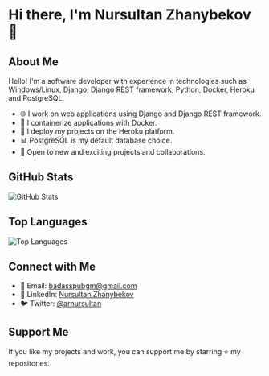 <!-- Profile Header -->
# Hi there, I'm Nursultan Zhanybekov 👋

## About Me

Hello! I'm a software developer with experience in technologies such as Windows/Linux, Django, Django REST framework, Python, Docker, Heroku and PostgreSQL.

- 🌐 I work on web applications using Django and Django REST framework.
- 🐳 I containerize applications with Docker.
- 🚀 I deploy my projects on the Heroku platform.
- 📊 PostgreSQL is my default database choice.
- 🧩 Open to new and exciting projects and collaborations.


## GitHub Stats

![GitHub Stats](https://github-readme-stats.vercel.app/api?username=arnursultan&count_private=true&show_icons=true&theme=buefy)

## Top Languages

![Top Languages](https://github-readme-stats.vercel.app/api/top-langs/?username=arnursultan&layout=compact&theme=buefy)

## Connect with Me

- 📧 Email: [badasspubgm@gmail.com](mailto:badasspubgm@gmail.com)
- 💬 LinkedIn: [Nursultan Zhanybekov](https://www.linkedin.com/in/arnursultan/)
- 🐦 Twitter: [@arnursultan](https://twitter.com/arnursultan)

## Support Me

If you like my projects and work, you can support me by starring ⭐ my repositories.

